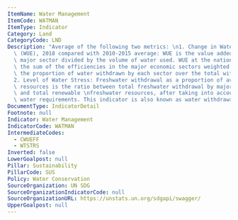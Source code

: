 ```yaml
---
ItemName: Water Management
ItemCode: WATMAN
ItemType: Indicator
Category: Land
CategoryCode: LND
Description: "Average of the following two metrics: \n1. Change in Water Use Efficiency\
  \ (WUE), 2018 compared with 2010-2015 average: WUE is the value added of a given\
  \ major sector divided by the volume of water used. WUE at the national level is\
  \ the sum of the efficiencies in the major economic sectors weighted according to\
  \ the proportion of water withdrawn by each sector over the total withdrawals \n\
  2. Level of Water Stress: Freshwater withdrawal as a proportion of available freshwater\
  \ resources is the ratio between total freshwater withdrawal by major economic sectors\
  \ and total renewable \nfreshwater resources, after taking into account environmental\
  \ water requirements. This indicator is also known as water withdrawal intensity."
DocumentType: IndicatorDetail
Footnote: null
Indicator: Water Management
IndicatorCode: WATMAN
IntermediateCodes:
  - CWUEFF
  - WTSTRS
Inverted: false
LowerGoalpost: null
Pillar: Sustainability
PillarCode: SUS
Policy: Water Conservation
SourceOrganization: UN SDG
SourceOrganizationIndicatorCode: null
SourceOrganizationURL: https://unstats.un.org/sdgapi/swagger/
UpperGoalpost: null
---
```


